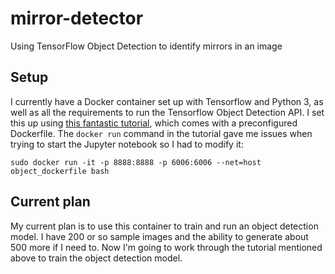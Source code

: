 # mirror-detector

Using TensorFlow Object Detection to identify mirrors in an image

## Setup

I currently have a Docker container set up with Tensorflow and Python 3, as well as all the requirements to run the Tensorflow Object Detection API. I set this up using [this fantastic tutorial](https://www.oreilly.com/ideas/object-detection-with-tensorflow), which comes with a preconfigured Dockerfile.
The `docker run` command in the tutorial gave me issues when trying to start the Jupyter notebook so I had to modify it:

```sudo docker run -it -p 8888:8888 -p 6006:6006 --net=host object_dockerfile bash```

## Current plan

My current plan is to use this container to train and run an object detection model. I have 200 or so sample images and the ability to generate about 500 more if I need to. Now I'm going to work through the tutorial mentioned above to train the object detection model.

